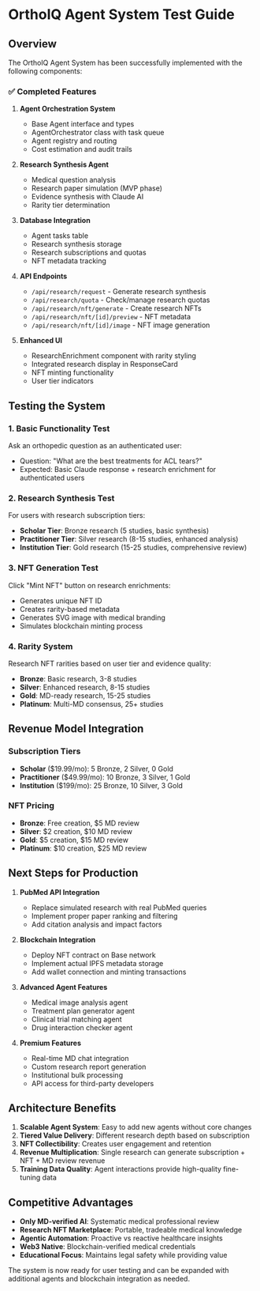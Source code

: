 # OrthoIQ Agent System Test Guide

## Overview
The OrthoIQ Agent System has been successfully implemented with the following components:

### ✅ Completed Features

1. **Agent Orchestration System**
   - Base Agent interface and types
   - AgentOrchestrator class with task queue
   - Agent registry and routing
   - Cost estimation and audit trails

2. **Research Synthesis Agent**
   - Medical question analysis
   - Research paper simulation (MVP phase)
   - Evidence synthesis with Claude AI
   - Rarity tier determination

3. **Database Integration**
   - Agent tasks table
   - Research synthesis storage
   - Research subscriptions and quotas
   - NFT metadata tracking

4. **API Endpoints**
   - `/api/research/request` - Generate research synthesis
   - `/api/research/quota` - Check/manage research quotas
   - `/api/research/nft/generate` - Create research NFTs
   - `/api/research/nft/[id]/preview` - NFT metadata
   - `/api/research/nft/[id]/image` - NFT image generation

5. **Enhanced UI**
   - ResearchEnrichment component with rarity styling
   - Integrated research display in ResponseCard
   - NFT minting functionality
   - User tier indicators

## Testing the System

### 1. Basic Functionality Test
Ask an orthopedic question as an authenticated user:
- Question: "What are the best treatments for ACL tears?"
- Expected: Basic Claude response + research enrichment for authenticated users

### 2. Research Synthesis Test
For users with research subscription tiers:
- **Scholar Tier**: Bronze research (5 studies, basic synthesis)
- **Practitioner Tier**: Silver research (8-15 studies, enhanced analysis) 
- **Institution Tier**: Gold research (15-25 studies, comprehensive review)

### 3. NFT Generation Test
Click "Mint NFT" button on research enrichments:
- Generates unique NFT ID
- Creates rarity-based metadata
- Generates SVG image with medical branding
- Simulates blockchain minting process

### 4. Rarity System
Research NFT rarities based on user tier and evidence quality:
- **Bronze**: Basic research, 3-8 studies
- **Silver**: Enhanced research, 8-15 studies  
- **Gold**: MD-ready research, 15-25 studies
- **Platinum**: Multi-MD consensus, 25+ studies

## Revenue Model Integration

### Subscription Tiers
- **Scholar** ($19.99/mo): 5 Bronze, 2 Silver, 0 Gold
- **Practitioner** ($49.99/mo): 10 Bronze, 3 Silver, 1 Gold
- **Institution** ($199/mo): 25 Bronze, 10 Silver, 3 Gold

### NFT Pricing
- **Bronze**: Free creation, $5 MD review
- **Silver**: $2 creation, $10 MD review
- **Gold**: $5 creation, $15 MD review  
- **Platinum**: $10 creation, $25 MD review

## Next Steps for Production

1. **PubMed API Integration**
   - Replace simulated research with real PubMed queries
   - Implement proper paper ranking and filtering
   - Add citation analysis and impact factors

2. **Blockchain Integration** 
   - Deploy NFT contract on Base network
   - Implement actual IPFS metadata storage
   - Add wallet connection and minting transactions

3. **Advanced Agent Features**
   - Medical image analysis agent
   - Treatment plan generator agent
   - Clinical trial matching agent
   - Drug interaction checker agent

4. **Premium Features**
   - Real-time MD chat integration
   - Custom research report generation
   - Institutional bulk processing
   - API access for third-party developers

## Architecture Benefits

1. **Scalable Agent System**: Easy to add new agents without core changes
2. **Tiered Value Delivery**: Different research depth based on subscription
3. **NFT Collectibility**: Creates user engagement and retention
4. **Revenue Multiplication**: Single research can generate subscription + NFT + MD review revenue
5. **Training Data Quality**: Agent interactions provide high-quality fine-tuning data

## Competitive Advantages

- **Only MD-verified AI**: Systematic medical professional review
- **Research NFT Marketplace**: Portable, tradeable medical knowledge
- **Agentic Automation**: Proactive vs reactive healthcare insights
- **Web3 Native**: Blockchain-verified medical credentials
- **Educational Focus**: Maintains legal safety while providing value

The system is now ready for user testing and can be expanded with additional agents and blockchain integration as needed.
